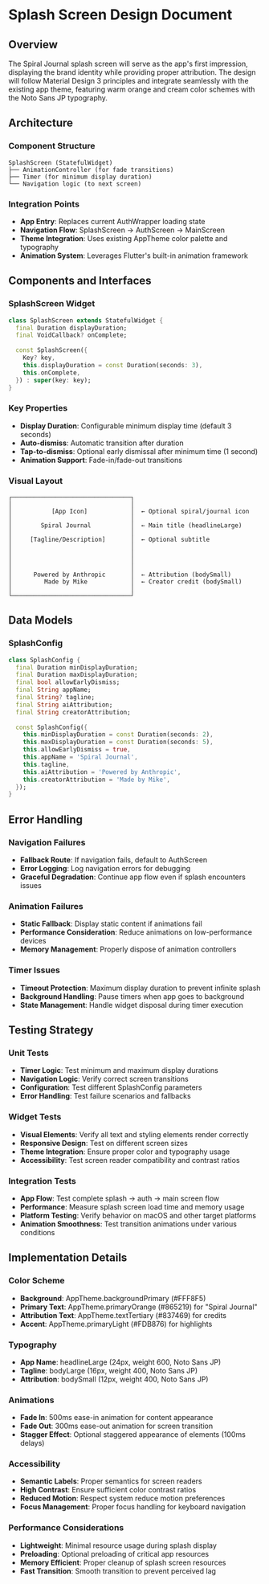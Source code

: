# Splash Screen Design Document

## Overview

The Spiral Journal splash screen will serve as the app's first impression, displaying the brand identity while providing proper attribution. The design will follow Material Design 3 principles and integrate seamlessly with the existing app theme, featuring warm orange and cream color schemes with the Noto Sans JP typography.

## Architecture

### Component Structure
```
SplashScreen (StatefulWidget)
├── AnimationController (for fade transitions)
├── Timer (for minimum display duration)
└── Navigation logic (to next screen)
```

### Integration Points
- **App Entry**: Replaces current AuthWrapper loading state
- **Navigation Flow**: SplashScreen → AuthScreen → MainScreen
- **Theme Integration**: Uses existing AppTheme color palette and typography
- **Animation System**: Leverages Flutter's built-in animation framework

## Components and Interfaces

### SplashScreen Widget
```dart
class SplashScreen extends StatefulWidget {
  final Duration displayDuration;
  final VoidCallback? onComplete;
  
  const SplashScreen({
    Key? key,
    this.displayDuration = const Duration(seconds: 3),
    this.onComplete,
  }) : super(key: key);
}
```

### Key Properties
- **Display Duration**: Configurable minimum display time (default 3 seconds)
- **Auto-dismiss**: Automatic transition after duration
- **Tap-to-dismiss**: Optional early dismissal after minimum time (1 second)
- **Animation Support**: Fade-in/fade-out transitions

### Visual Layout
```
┌─────────────────────────────────┐
│                                 │
│           [App Icon]            │  ← Optional spiral/journal icon
│                                 │
│        Spiral Journal           │  ← Main title (headlineLarge)
│                                 │
│     [Tagline/Description]       │  ← Optional subtitle
│                                 │
│                                 │
│                                 │
│                                 │
│      Powered by Anthropic       │  ← Attribution (bodySmall)
│         Made by Mike            │  ← Creator credit (bodySmall)
│                                 │
└─────────────────────────────────┘
```

## Data Models

### SplashConfig
```dart
class SplashConfig {
  final Duration minDisplayDuration;
  final Duration maxDisplayDuration;
  final bool allowEarlyDismiss;
  final String appName;
  final String? tagline;
  final String aiAttribution;
  final String creatorAttribution;
  
  const SplashConfig({
    this.minDisplayDuration = const Duration(seconds: 2),
    this.maxDisplayDuration = const Duration(seconds: 5),
    this.allowEarlyDismiss = true,
    this.appName = 'Spiral Journal',
    this.tagline,
    this.aiAttribution = 'Powered by Anthropic',
    this.creatorAttribution = 'Made by Mike',
  });
}
```

## Error Handling

### Navigation Failures
- **Fallback Route**: If navigation fails, default to AuthScreen
- **Error Logging**: Log navigation errors for debugging
- **Graceful Degradation**: Continue app flow even if splash encounters issues

### Animation Failures
- **Static Fallback**: Display static content if animations fail
- **Performance Consideration**: Reduce animations on low-performance devices
- **Memory Management**: Properly dispose of animation controllers

### Timer Issues
- **Timeout Protection**: Maximum display duration to prevent infinite splash
- **Background Handling**: Pause timers when app goes to background
- **State Management**: Handle widget disposal during timer execution

## Testing Strategy

### Unit Tests
- **Timer Logic**: Test minimum and maximum display durations
- **Navigation Logic**: Verify correct screen transitions
- **Configuration**: Test different SplashConfig parameters
- **Error Handling**: Test failure scenarios and fallbacks

### Widget Tests
- **Visual Elements**: Verify all text and styling elements render correctly
- **Responsive Design**: Test on different screen sizes
- **Theme Integration**: Ensure proper color and typography usage
- **Accessibility**: Test screen reader compatibility and contrast ratios

### Integration Tests
- **App Flow**: Test complete splash → auth → main screen flow
- **Performance**: Measure splash screen load time and memory usage
- **Platform Testing**: Verify behavior on macOS and other target platforms
- **Animation Smoothness**: Test transition animations under various conditions

## Implementation Details

### Color Scheme
- **Background**: AppTheme.backgroundPrimary (#FFF8F5)
- **Primary Text**: AppTheme.primaryOrange (#865219) for "Spiral Journal"
- **Attribution Text**: AppTheme.textTertiary (#837469) for credits
- **Accent**: AppTheme.primaryLight (#FDB876) for highlights

### Typography
- **App Name**: headlineLarge (24px, weight 600, Noto Sans JP)
- **Tagline**: bodyLarge (16px, weight 400, Noto Sans JP)
- **Attribution**: bodySmall (12px, weight 400, Noto Sans JP)

### Animations
- **Fade In**: 500ms ease-in animation for content appearance
- **Fade Out**: 300ms ease-out animation for screen transition
- **Stagger Effect**: Optional staggered appearance of elements (100ms delays)

### Accessibility
- **Semantic Labels**: Proper semantics for screen readers
- **High Contrast**: Ensure sufficient color contrast ratios
- **Reduced Motion**: Respect system reduce motion preferences
- **Focus Management**: Proper focus handling for keyboard navigation

### Performance Considerations
- **Lightweight**: Minimal resource usage during splash display
- **Preloading**: Optional preloading of critical app resources
- **Memory Efficient**: Proper cleanup of splash screen resources
- **Fast Transition**: Smooth transition to prevent perceived lag